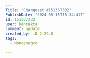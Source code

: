 ```yaml
---
Title: "Changeset #151367332"
PublishDate: "2024-05-15T15:34:41Z"
id: 151367332
user: kentakta
comment: update
created_by: iD 2.29.0
tags:
  - Montenegro

---
```

